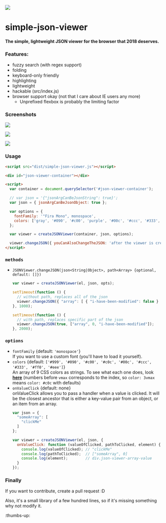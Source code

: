 ![](https://img.shields.io/npm/v/simple-json-viewer.svg)

# simple-json-viewer

#### The simple, lightweight JSON viewer for the browser that 2018 deserves.

### Features:

- fuzzy search (with regex support)
- folding
- keyboard-only friendly
- highlighting
- lightweight
- hackable (src/index.js)
- browser support okay (not that I care about IE users any more)
  - Unprefixed flexbox is probably the limiting factor

### Screenshots

![](https://i.imgur.com/MaiIrtD.png)

![](https://i.imgur.com/qvXFpMs.png)

![](https://i.imgur.com/NyG1DbX.png)

### Usage

```html
<script src="dist/simple-json-viewer.js"></script>

<div id="json-viewer-container"></div>

<script>
  var container = document.querySelector('#json-viewer-container');

  // var json = '{"jsonArgCanBeJsonString": true}';
  var json = { jsonArgCanBeJsonObject: true };

  var options = {
    fontFamily: '"Fira Mono", monospace',
    colors: ['gray', '#090', '#c00', 'purple', '#00c', '#ccc', '#333', 'yellow', 'rgb(240,240,240)']
  };

  var viewer = createJSONViewer(container, json, options);

  viewer.changeJSON({ youCanAlsoChangeTheJSON: 'after the viewer is created' });
</script>
```

### `methods`

- `JSONViewer.changeJSON(json<String|Object>, path<Array> {optional, default: []})`  
  ```javascript
  var viewer = createJSONViewer(el, json, opts);

  setTimeout(function () {
    // without path, replaces all of the json
    viewer.changeJSON({ "array": [ { "i-have-been-modified": false } ] });
  }, 1000);

  setTimeout(function () {
    // with path, replaces specific part of the json
    viewer.changeJSON(true, ["array", 0, "i-have-been-modified"]);
  }, 2000);
  ```

### `options`

- `fontFamily` {default: `'monospace'`}  
  If you want to use a custom font (you'll have to load it yourself).
- `colors` {default: `['#999', '#090', '#c00', '#c0c', '#00c', '#ccc', '#333', '#ff0', '#eee']`}  
  An array of 9 CSS colors as strings. To see what each one does, look **[here]()**
  (numbers before `vmax` corresponds to the index, so `color: 3vmax` means `color: #c0c` with defaults)
- `onValueClick` {default: none}  
  onValueClick allows you to pass a handler when a value is clicked. It will be the closest
  ancestor that is either a key-value pair from an object, or an item from an array.
  ```javascript
  var json = {
    "someArray": [
      "clickMe"
    ]
  };

  var viewer = createJSONViewer(el, json, {
    onValueClick: function (valueOfClicked, pathToClicked, element) {
      console.log(valueOfClicked); // "clickMe"
      console.log(pathToClicked);  // ["someArray", 0]
      console.log(element);        // div.json-viewer-array-value
    }
  });
  ```

### Finally

If you want to contribute, create a pull request :D

Also, it's a small library of a few hundred lines, so if it's missing something why not modify it.

:thumbs-up:
